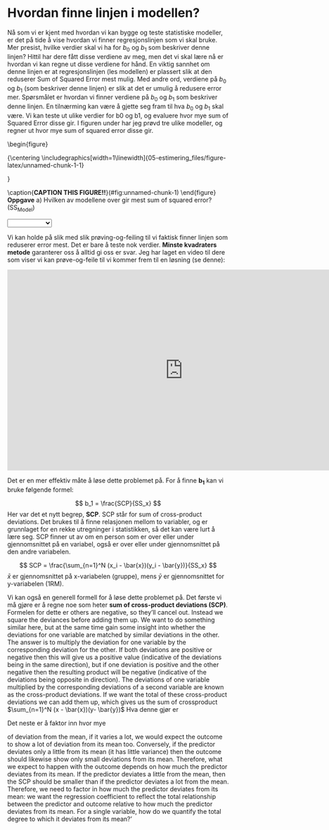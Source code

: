 # Hvordan finne linjen i modellen?
Nå som vi er kjent med hvordan vi kan bygge og teste statistiske modeller, er det på tide å vise hvordan vi finner regresjonslinjen som vi skal bruke. Mer presist, hvilke verdier skal vi ha for *b*<sub>0</sub> og *b*<sub>1</sub> som beskriver denne linjen? Hittil har dere fått disse verdiene av meg, men det vi skal lære nå er hvordan vi kan regne ut disse verdiene for hånd. En viktig sannhet om denne linjen er at regresjonslinjen (les modellen) er plassert slik at den reduserer Sum of Squared Error mest mulig. Med andre ord, verdiene på *b*<sub>0</sub> og *b*<sub>1</sub> (som beskriver denne linjen) er slik at det er umulig å redusere error mer. Spørsmålet er hvordan vi finner verdiene på *b*<sub>0</sub> og *b*<sub>1</sub> som beskriver denne linjen. En tilnærming kan være å gjette seg fram til hva $b_0$ og $b_1$ skal være. Vi kan teste ut ulike verdier for b0 og b1, og evaluere hvor mye sum of Squared Error disse gir. I figuren under har jeg prøvd tre ulike modeller, og regner ut hvor mye sum of squared error disse gir.

\begin{figure}

{\centering \includegraphics[width=1\linewidth]{05-estimering_files/figure-latex/unnamed-chunk-1-1} 

}

\caption{**CAPTION THIS FIGURE!!**}(\#fig:unnamed-chunk-1)
\end{figure}
**Oppgave**
a) Hvilken av modellene over gir mest sum of squared error? (SS<sub>Model</sub>)

<select class='solveme' data-answer='["b0=30 b1=7"]'> <option></option> <option>b0=30 b1=7</option> <option>b0=25 b1=28</option> <option>b0=10 b1=30</option></select>

Vi kan holde på slik med slik prøving-og-feiling til vi faktisk finner linjen som reduserer error mest. Det er bare å teste nok verdier. **Minste kvadraters metode** garanterer oss å alltid gi oss er svar. Jeg har laget en video til dere som viser vi kan prøve-og-feile til vi kommer frem til en løsning (se denne):

<iframe width="798" height="457" src="https://www.youtube.com/embed/kWVtce7YDsg" title="YouTube video player" frameborder="0" allow="accelerometer; autoplay; clipboard-write; encrypted-media; gyroscope; picture-in-picture" allowfullscreen></iframe>

Det er en mer effektiv måte å løse dette problemet på. For å finne **b<sub>1</sub>** kan vi bruke følgende formel: 

$$ b_1 = \frac{SCP}{SS_x} $$
Her var det et nytt begrep, **SCP**. SCP står for sum of cross-product deviations. Det brukes til å finne relasjonen mellom to variabler, og er grunnlaget for en rekke utregninger i statistikken, så det kan være lurt å lære seg. SCP finner ut av om en person som er over eller under gjennomsnittet på en variabel, også er over eller under gjennomsnittet på den andre variabelen. 

$$ SCP = \frac{\sum_{n=1}^N (x_i - \bar{x})(y_i - \bar{y})}{SS_x} $$
$\bar{x}$ er gjennomsnittet på x-variabelen (gruppe), mens $\bar{y}$ er gjennomsnittet for y-variabelen (1RM).






Vi kan også en generell formell for å løse dette problemet på. Det første vi må gjøre er å regne noe som heter **sum of cross-product deviations (SCP)**. Formelen for dette er others are negative, so they’ll cancel out. Instead we
square the deviances before adding them up. We want to do something similar here, but at the
same time gain some insight into whether the deviations for one variable are matched by similar
deviations in the other. The answer is to multiply the deviation for one variable by the corresponding
deviation for the other. If both deviations are positive or negative then this will give us
a positive value (indicative of the deviations being in the same direction), but if one deviation is
positive and the other negative then the resulting product will be negative (indicative of the
deviations being opposite in direction). The deviations of one variable multiplied by the corresponding
deviations of a second variable are known as the cross-product deviations. If we want
the total of these cross-product deviations we can add them up, which gives us the sum of crossproduct
 $\sum_{n=1}^N (x - \bar{x})(y- \bar{y})$ Hva denne gjør er 
 
 
 Det neste er å faktor inn hvor mye 
 
 
 
 of deviation from the mean, if it varies a lot, we would expect the outcome
to show a lot of deviation from its mean too. Conversely, if the predictor deviates only a little from
its mean (it has little variance) then the outcome should likewise show only small deviations from
its mean. Therefore, what we expect to happen with the outcome depends on how much the predictor
deviates from its mean. If the predictor deviates a little from the mean, then the SCP should be
smaller than if the predictor deviates a lot from the mean. Therefore, we need to factor in how much
the predictor deviates from its mean: we want the regression coefficient to reflect the total relationship
between the predictor and outcome relative to how much the predictor deviates from its mean.
For a single variable, how do we quantify the total degree to which it deviates from its mean?’
 













